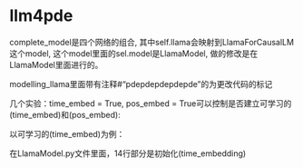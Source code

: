 # llm4pde

complete_model是四个网络的组合, 其中self.llama会映射到LlamaForCausalLM这个model, 这个model里面的sel.model是LlamaModel, 做的修改是在LlamaModel里面进行的。

modelling_llama里面带有注释#“pdepdepdepdepde”的为更改代码的标记

几个实验：time_embed = True, pos_embed = True可以控制是否建立可学习的(time_embed)和(pos_embed):

以可学习的(time_embed)为例：

在LlamaModel.py文件里面，14行部分是初始化(time_embedding)



